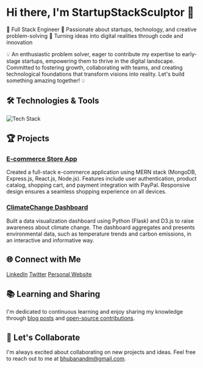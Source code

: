 # Hi there, I'm StartupStackSculptor 👋

🚀 Full Stack Engineer
🌱 Passionate about startups, technology, and creative problem-solving
🎨 Turning ideas into digital realities through code and innovation

💡 An enthusiastic problem solver, eager to contribute my expertise to early-stage startups, empowering them to thrive in the digital landscape. Committed to fostering growth, collaborating with teams, and creating technological foundations that transform visions into reality. Let's build something amazing together! 💡

## 🛠️ Technologies & Tools

![Tech Stack](https://img.shields.io/badge/Tech%20Stack-HTML%20|%20CSS%20|%20JavaScript%20|%20React%20|%20Node.js%20|%20Express%20|%20Python%20|%20MySQL%20|%20...-blue)

## 🏆 Projects

### [E-commerce Store App](link-to-repo)
Created a full-stack e-commerce application using MERN stack (MongoDB, Express.js, React.js, Node.js). Features include user authentication, product catalog, shopping cart, and payment integration with PayPal. Responsive design ensures a seamless shopping experience on all devices.

### [ClimateChange Dashboard](link-to-repo)
Built a data visualization dashboard using Python (Flask) and D3.js to raise awareness about climate change. The dashboard aggregates and presents environmental data, such as temperature trends and carbon emissions, in an interactive and informative way.

## 🌐 Connect with Me

[LinkedIn](https://www.linkedin.com/in/bmishra19/)
[Twitter](https://twitter.com/bhuban2dev/)
[Personal Website](https://www.bhuban.tech)

## 📚 Learning and Sharing

I'm dedicated to continuous learning and enjoy sharing my knowledge through [blog posts](https://www.bhuban.tech) and [open-source contributions](https://github.com/4mishra).

## 🤝 Let's Collaborate

I'm always excited about collaborating on new projects and ideas. Feel free to reach out to me at [bhubanandm@gmail.com](mailto:bhubanandm@gmail.com).
